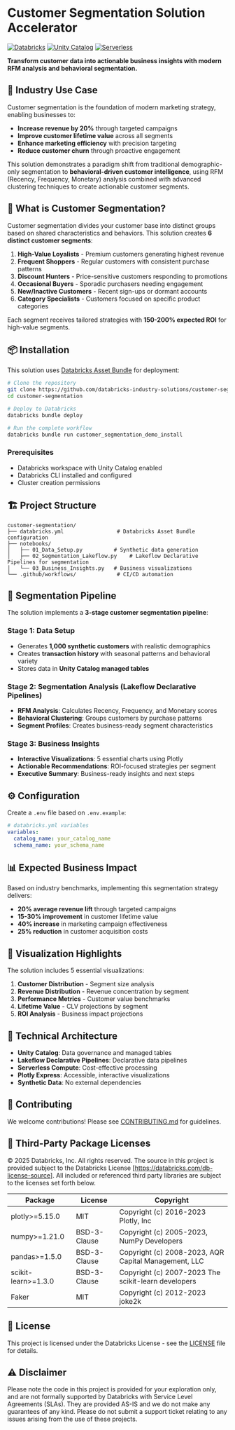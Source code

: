 # Customer Segmentation Solution Accelerator

[![Databricks](https://img.shields.io/badge/Databricks-Solution_Accelerator-FF3621?style=for-the-badge&logo=databricks)](https://databricks.com)
[![Unity Catalog](https://img.shields.io/badge/Unity_Catalog-Enabled-00A1C9?style=for-the-badge)](https://docs.databricks.com/en/data-governance/unity-catalog/index.html)
[![Serverless](https://img.shields.io/badge/Serverless-Compute-00C851?style=for-the-badge)](https://docs.databricks.com/en/compute/serverless.html)

**Transform customer data into actionable business insights with modern RFM analysis and behavioral segmentation.**

## 🎯 Industry Use Case

Customer segmentation is the foundation of modern marketing strategy, enabling businesses to:
- **Increase revenue by 20%** through targeted campaigns
- **Improve customer lifetime value** across all segments  
- **Enhance marketing efficiency** with precision targeting
- **Reduce customer churn** through proactive engagement

This solution demonstrates a paradigm shift from traditional demographic-only segmentation to **behavioral-driven customer intelligence**, using RFM (Recency, Frequency, Monetary) analysis combined with advanced clustering techniques to create actionable customer segments.

## 🚀 What is Customer Segmentation?

Customer segmentation divides your customer base into distinct groups based on shared characteristics and behaviors. This solution creates **6 distinct customer segments**:

1. **High-Value Loyalists** - Premium customers generating highest revenue
2. **Frequent Shoppers** - Regular customers with consistent purchase patterns
3. **Discount Hunters** - Price-sensitive customers responding to promotions
4. **Occasional Buyers** - Sporadic purchasers needing engagement
5. **New/Inactive Customers** - Recent sign-ups or dormant accounts
6. **Category Specialists** - Customers focused on specific product categories

Each segment receives tailored strategies with **150-200% expected ROI** for high-value segments.

## 📦 Installation

This solution uses [Databricks Asset Bundle](https://docs.databricks.com/en/dev-tools/bundles/index.html) for deployment:

```bash
# Clone the repository
git clone https://github.com/databricks-industry-solutions/customer-segmentation.git
cd customer-segmentation

# Deploy to Databricks
databricks bundle deploy

# Run the complete workflow
databricks bundle run customer_segmentation_demo_install
```

### Prerequisites
- Databricks workspace with Unity Catalog enabled
- Databricks CLI installed and configured
- Cluster creation permissions

## 🏗️ Project Structure

```
customer-segmentation/
├── databricks.yml                 # Databricks Asset Bundle configuration
├── notebooks/
│   ├── 01_Data_Setup.py          # Synthetic data generation
│   ├── 02_Segmentation_Lakeflow.py    # Lakeflow Declarative Pipelines for segmentation
│   └── 03_Business_Insights.py   # Business visualizations
└── .github/workflows/             # CI/CD automation
```

## 🔄 Segmentation Pipeline

The solution implements a **3-stage customer segmentation pipeline**:

### Stage 1: Data Setup
- Generates **1,000 synthetic customers** with realistic demographics
- Creates **transaction history** with seasonal patterns and behavioral variety
- Stores data in **Unity Catalog managed tables**

### Stage 2: Segmentation Analysis (Lakeflow Declarative Pipelines)
- **RFM Analysis**: Calculates Recency, Frequency, and Monetary scores
- **Behavioral Clustering**: Groups customers by purchase patterns
- **Segment Profiles**: Creates business-ready segment characteristics

### Stage 3: Business Insights
- **Interactive Visualizations**: 5 essential charts using Plotly
- **Actionable Recommendations**: ROI-focused strategies per segment
- **Executive Summary**: Business-ready insights and next steps

## ⚙️ Configuration

Create a `.env` file based on `.env.example`:

```yaml
# databricks.yml variables
variables:
  catalog_name: your_catalog_name
  schema_name: your_schema_name
```

## 📊 Expected Business Impact

Based on industry benchmarks, implementing this segmentation strategy delivers:
- **20% average revenue lift** through targeted campaigns
- **15-30% improvement** in customer lifetime value
- **40% increase** in marketing campaign effectiveness
- **25% reduction** in customer acquisition costs

## 🎨 Visualization Highlights

The solution includes 5 essential visualizations:
1. **Customer Distribution** - Segment size analysis
2. **Revenue Distribution** - Revenue concentration by segment
3. **Performance Metrics** - Customer value benchmarks
4. **Lifetime Value** - CLV projections by segment
5. **ROI Analysis** - Business impact projections

## 🔧 Technical Architecture

- **Unity Catalog**: Data governance and managed tables
- **Lakeflow Declarative Pipelines**: Declarative data pipelines
- **Serverless Compute**: Cost-effective processing
- **Plotly Express**: Accessible, interactive visualizations
- **Synthetic Data**: No external dependencies

## 🤝 Contributing

We welcome contributions! Please see [CONTRIBUTING.md](CONTRIBUTING.md) for guidelines.

## 📄 Third-Party Package Licenses

&copy; 2025 Databricks, Inc. All rights reserved. The source in this project is provided subject to the Databricks License [https://databricks.com/db-license-source]. All included or referenced third party libraries are subject to the licenses set forth below.

| Package | License | Copyright |
|---------|---------|-----------|
| plotly>=5.15.0 | MIT | Copyright (c) 2016-2023 Plotly, Inc |
| numpy>=1.21.0 | BSD-3-Clause | Copyright (c) 2005-2023, NumPy Developers |
| pandas>=1.5.0 | BSD-3-Clause | Copyright (c) 2008-2023, AQR Capital Management, LLC |
| scikit-learn>=1.3.0 | BSD-3-Clause | Copyright (c) 2007-2023 The scikit-learn developers |
| Faker | MIT | Copyright (c) 2012-2023 joke2k |

## 📜 License

This project is licensed under the Databricks License - see the [LICENSE](LICENSE) file for details.

## ⚠️ Disclaimer

Please note the code in this project is provided for your exploration only, and are not formally supported by Databricks with Service Level Agreements (SLAs). They are provided AS-IS and we do not make any guarantees of any kind. Please do not submit a support ticket relating to any issues arising from the use of these projects.